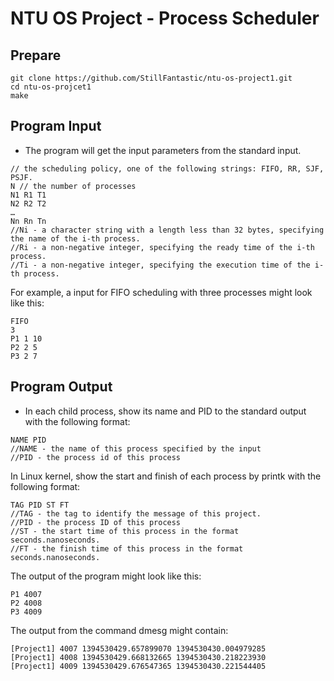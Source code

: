 # NTU OS Project - Process Scheduler

## Prepare
```
git clone https://github.com/StillFantastic/ntu-os-project1.git
cd ntu-os-projcet1
make
```

## Program Input
* The program will get the input parameters from the standard input. 
```
// the scheduling policy, one of the following strings: FIFO, RR, SJF, PSJF.
N // the number of processes
N1 R1 T1
N2 R2 T2
…
Nn Rn Tn
//Ni - a character string with a length less than 32 bytes, specifying the name of the i-th process.
//Ri - a non-negative integer, specifying the ready time of the i-th process.
//Ti - a non-negative integer, specifying the execution time of the i-th process. 
```
For example, a input for FIFO scheduling with three processes might look like this:
```
FIFO
3
P1 1 10
P2 2 5
P3 2 7 
```

## Program Output
* In each child process, show its name and PID to the standard output with the following format:
```
NAME PID
//NAME - the name of this process specified by the input
//PID - the process id of this process 
```
In Linux kernel, show the start and finish of each process by printk with the following format:
```
TAG PID ST FT
//TAG - the tag to identify the message of this project.
//PID - the process ID of this process
//ST - the start time of this process in the format seconds.nanoseconds.
//FT - the finish time of this process in the format seconds.nanoseconds. 
```
The output of the program might look like this:
```
P1 4007
P2 4008
P3 4009 
```
The output from the command dmesg might contain:

```
[Project1] 4007 1394530429.657899070 1394530430.004979285
[Project1] 4008 1394530429.668132665 1394530430.218223930
[Project1] 4009 1394530429.676547365 1394530430.221544405 
```
